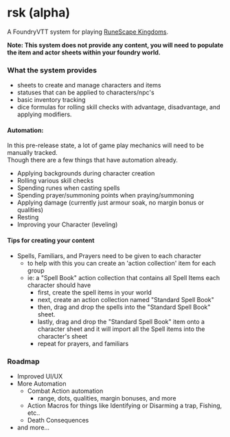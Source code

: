 # rsk (alpha)
A FoundryVTT system for playing [RuneScape Kingdoms](https://steamforged.com/pages/runescape-kingdoms#products).

**Note: This system does not provide any content, you will need to populate the item and actor sheets within your foundry world.**

### What the system provides
* sheets to create and manage characters and items
* statuses that can be applied to characters/npc's
* basic inventory tracking
* dice formulas for rolling skill checks with advantage, disadvantage, and applying modifiers.

#### Automation:
In this pre-release state, a lot of game play mechanics will need to be manually tracked.    
Though there are a few things that have automation already.
- Applying backgrounds during character creation
- Rolling various skill checks
- Spending runes when casting spells
- Spending prayer/summoning points when praying/summoning
- Applying damage (currently just armour soak, no margin bonus or qualities)
- Resting
- Improving your Character (leveling)

#### Tips for creating your content
- Spells, Familiars, and Prayers need to be given to each character
    - to help with this you can create an 'action collection' item for each group
    - ie: a "Spell Book" action collection that contains all Spell Items each character should have
      - first, create the spell items in your world
      - next, create an action collection named "Standard Spell Book"
      - then, drag and drop the spells into the "Standard Spell Book" sheet.
      - lastly, drag and drop the "Standard Spell Book" item onto a character sheet and it will import all the Spell items into the character's sheet
      - repeat for prayers, and familiars


### Roadmap
* Improved UI/UX
* More Automation
    * Combat Action automation
        * range, dots, qualities, margin bonuses, and more
    * Action Macros for things like Identifying or Disarming a trap, Fishing, etc..
    * Death Consequences
* and more...